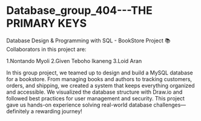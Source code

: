 # Database_group_404---THE PRIMARY KEYS

Database Design & Programming with SQL - BookStore Project 📚
Collaborators in this project are:

1.Nontando Myoli
2.Given Teboho Ikaneng
3.Loid Aran

In this group project, we teamed up to design and build a MySQL database for a bookstore. From managing books and authors to tracking customers, orders, and shipping, we created a system that keeps everything organized and accessible. We visualized the database structure with Draw.io and followed best practices for user management and security. This project gave us hands-on experience solving real-world database challenges—definitely a rewarding journey!



